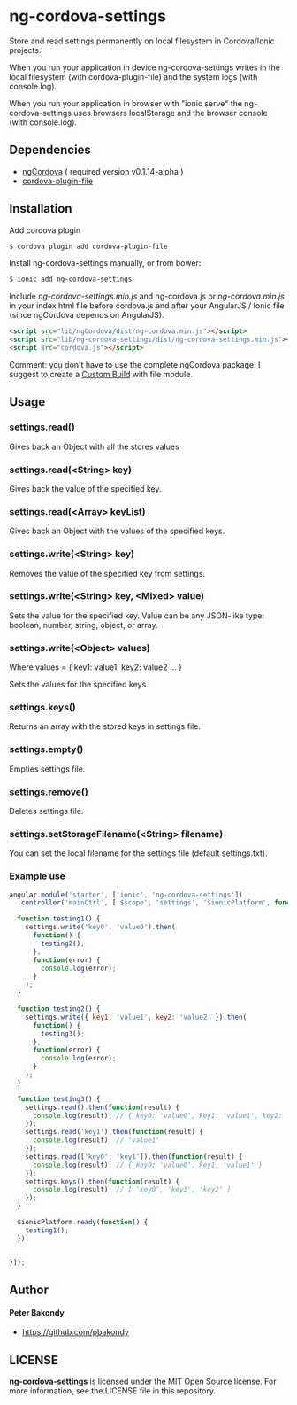 ng-cordova-settings
==========

Store and read settings permanently on local filesystem in Cordova/Ionic projects.

When you run your application in device ng-cordova-settings writes in the local filesystem (with cordova-plugin-file) and the system logs (with console.log).

When you run your application in browser with "ionic serve" the ng-cordova-settings uses browsers localStorage and the browser console (with console.log).

## Dependencies

- [ngCordova](http://ngcordova.com/) ( required version v0.1.14-alpha )
- [cordova-plugin-file](https://github.com/apache/cordova-plugin-file)

## Installation

Add cordova plugin

```bash
$ cordova plugin add cordova-plugin-file
```

Install ng-cordova-settings manually, or from bower:

```bash
$ ionic add ng-cordova-settings
```

Include *ng-cordova-settings.min.js* and ng-cordova.js or *ng-cordova.min.js* in your index.html file before cordova.js and after your AngularJS / Ionic file (since ngCordova depends on AngularJS).

```html
<script src="lib/ngCordova/dist/ng-cordova.min.js"></script>
<script src="lib/ng-cordova-settings/dist/ng-cordova-settings.min.js"></script>
<script src="cordova.js"></script>
```

Comment: you don't have to use the complete ngCordova package. I suggest to create a [Custom Build](http://ngcordova.com/build/) with file module.


## Usage

### settings.read()

Gives back an Object with all the stores values

### settings.read(&lt;String&gt; key)

Gives back the value of the specified key.

### settings.read(&lt;Array&gt; keyList)

Gives back an Object with the values of the specified keys.

### settings.write(&lt;String&gt; key)

Removes the value of the specified key from settings.

### settings.write(&lt;String&gt; key, &lt;Mixed&gt; value)

Sets the value for the specified key. Value can be any JSON-like type: boolean, number, string, object, or array.

### settings.write(&lt;Object&gt; values)

Where values = { key1: value1, key2: value2 ... }

Sets the values for the specified keys.

### settings.keys()

Returns an array with the stored keys in settings file.

### settings.empty()

Empties settings file.

### settings.remove()

Deletes settings file.

### settings.setStorageFilename(&lt;String&gt; filename)

You can set the local filename for the settings file (default settings.txt).


### Example use

```js
angular.module('starter', ['ionic', 'ng-cordova-settings'])
  .controller('mainCtrl', ['$scope', 'settings', '$ionicPlatform', function($scope, settings, $ionicPlatform) {

  function testing1() {
    settings.write('key0', 'value0').then(
      function() {
        testing2();
      },
      function(error) {
        console.log(error);
      }
    );
  }

  function testing2() {
    settings.write({ key1: 'value1', key2: 'value2' }).then(
      function() {
        testing3();
      },
      function(error) {
        console.log(error);
      }
    );
  }

  function testing3() {
    settings.read().then(function(result) {
      console.log(result); // { key0: 'value0', key1: 'value1', key2: 'value2' }
    });
    settings.read('key1').then(function(result) {
      console.log(result); // 'value1'
    });
    settings.read(['key0', 'key1']).then(function(result) {
      console.log(result); // { key0: 'value0', key1: 'value1' }
    });
    settings.keys().then(function(result) {
      console.log(result); // [ 'key0', 'key1', 'key2' ]
    });
  }

  $ionicPlatform.ready(function() {
    testing1();
  });


}]);
```


## Author

#### Peter Bakondy

- https://github.com/pbakondy


## LICENSE

**ng-cordova-settings** is licensed under the MIT Open Source license. For more information, see the LICENSE file in this repository.
